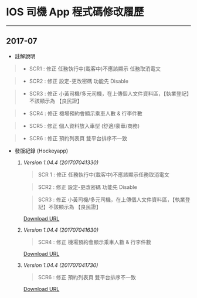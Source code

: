 # IOS 司機 App 程式碼修改履歷

---
## 2017-07

* 註解說明

> * SCR1 : 修正 任務執行中(載客中)不應該顯示 任務取消電文

> * SCR2 : 修正 設定-更改密碼 功能先 Disable

> * SCR3 : 修正 小黃司機/多元司機，在上傳個人文件資料區，【執業登記】不該顯示為 【良民證】

> * SCR4 : 修正 機場預約會顯示乘車人數 & 行李件數

> * SCR5 : 修正 個人資料放入車型 (舒適/豪華/商務)

> * SCR6 : 修正 預約列表頁 雙平台排序不一致

* 發版紀錄 (Hockeyapp)

  1. *Version 1.04.4 (201707041330)*
      >SCR 1 : 修正 任務執行中(載客中)不應該顯示任務取消電文

      >SCR2 : 修正 設定-更改密碼 功能先 Disable

      >SCR3 : 修正 小黃司機/多元司機，在上傳個人文件資料區，【執業登記】不該顯示為 【良民證】

      [Download URL](https://rink.hockeyapp.net/apps/282a2bda505648618083db9a25ad986b)

  2. *Version 1.04.4 (201707041630)*
      > SCR4 : 修正 機場預約會顯示乘車人數 & 行李件數

      [Download URL](https://rink.hockeyapp.net/apps/282a2bda505648618083db9a25ad986b/app_versions/5)

  3. *Version 1.04.4 (201707041730)*
      > SCR6 : 修正 預約列表頁 雙平台排序不一致

      [Download URL](https://rink.hockeyapp.net/apps/282a2bda505648618083db9a25ad986b)
